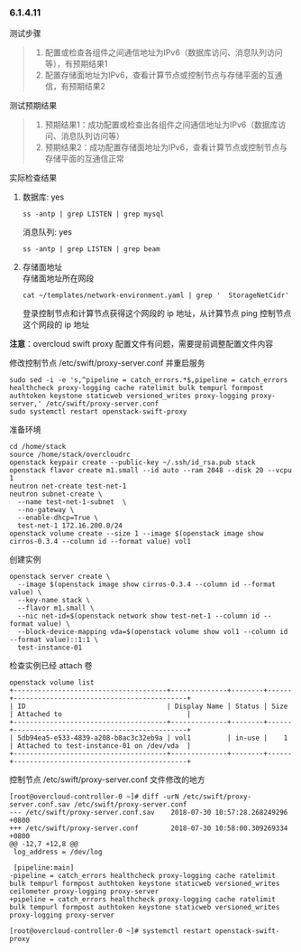 ### 6.1.4.11

测试步骤
> 1. 配置或检查各组件之间通信地址为IPv6（数据库访问、消息队列访问等），有预期结果1
> 2. 配置存储面地址为IPv6，查看计算节点或控制节点与存储平面的互通信，有预期结果2

测试预期结果
> 1. 预期结果1：成功配置或检查出各组件之间通信地址为IPv6（数据库访问、消息队列访问等）
> 2. 预期结果2：成功配置存储面地址为IPv6，查看计算节点或控制节点与存储平面的互通信正常

实际检查结果
1. 数据库: yes 
   ```
   ss -antp | grep LISTEN | grep mysql
   ```
   消息队列: yes
   ```  
   ss -antp | grep LISTEN | grep beam
   ```
2. 存储面地址<br>
   存储面地址所在网段
   ```
   cat ~/templates/network-environment.yaml | grep '  StorageNetCidr'
   ```
   登录控制节点和计算节点获得这个网段的 ip 地址，从计算节点 ping 控制节点这个网段的 ip 地址


**注意**：overcloud swift proxy 配置文件有问题，需要提前调整配置文件内容<br>


   修改控制节点 /etc/swift/proxy-server.conf 并重启服务<br>
   ```
   sudo sed -i -e 's,^pipeline = catch_errors.*$,pipeline = catch_errors healthcheck proxy-logging cache ratelimit bulk tempurl formpost authtoken keystone staticweb versioned_writes proxy-logging proxy-server,' /etc/swift/proxy-server.conf
   sudo systemctl restart openstack-swift-proxy      
   ```

准备环境
```
cd /home/stack
source /home/stack/overcloudrc
openstack keypair create --public-key ~/.ssh/id_rsa.pub stack
openstack flavor create m1.small --id auto --ram 2048 --disk 20 --vcpu 1
neutron net-create test-net-1
neutron subnet-create \
  --name test-net-1-subnet  \
  --no-gateway \
  --enable-dhcp=True \
  test-net-1 172.16.200.0/24
openstack volume create --size 1 --image $(openstack image show cirros-0.3.4 --column id --format value) vol1
```

创建实例
```
openstack server create \
  --image $(openstack image show cirros-0.3.4 --column id --format value) \
  --key-name stack \
  --flavor m1.small \
  --nic net-id=$(openstack network show test-net-1 --column id --format value) \
  --block-device-mapping vda=$(openstack volume show vol1 --column id --format value)::1:1 \
  test-instance-01
```

检查实例已经 attach 卷
```
openstack volume list
+--------------------------------------+--------------+--------+------+-------------------------------------------+
| ID                                   | Display Name | Status | Size | Attached to                               |
+--------------------------------------+--------------+--------+------+-------------------------------------------+
| 5db94ea5-e533-4839-a208-b8ac3c32eb9a | vol1         | in-use |    1 | Attached to test-instance-01 on /dev/vda  |
+--------------------------------------+--------------+--------+------+-------------------------------------------+ 
```

      
控制节点 /etc/swift/proxy-server.conf 文件修改的地方
```
[root@overcloud-controller-0 ~]# diff -urN /etc/swift/proxy-server.conf.sav /etc/swift/proxy-server.conf 
--- /etc/swift/proxy-server.conf.sav    2018-07-30 10:57:28.268249296 +0800
+++ /etc/swift/proxy-server.conf        2018-07-30 10:58:00.309269334 +0800
@@ -12,7 +12,8 @@
 log_address = /dev/log
 
 [pipeline:main]
-pipeline = catch_errors healthcheck proxy-logging cache ratelimit bulk tempurl formpost authtoken keystone staticweb versioned_writes ceilometer proxy-logging proxy-server
+pipeline = catch_errors healthcheck proxy-logging cache ratelimit bulk tempurl formpost authtoken keystone staticweb versioned_writes proxy-logging proxy-server 

[root@overcloud-controller-0 ~]# systemctl restart openstack-swift-proxy
```



